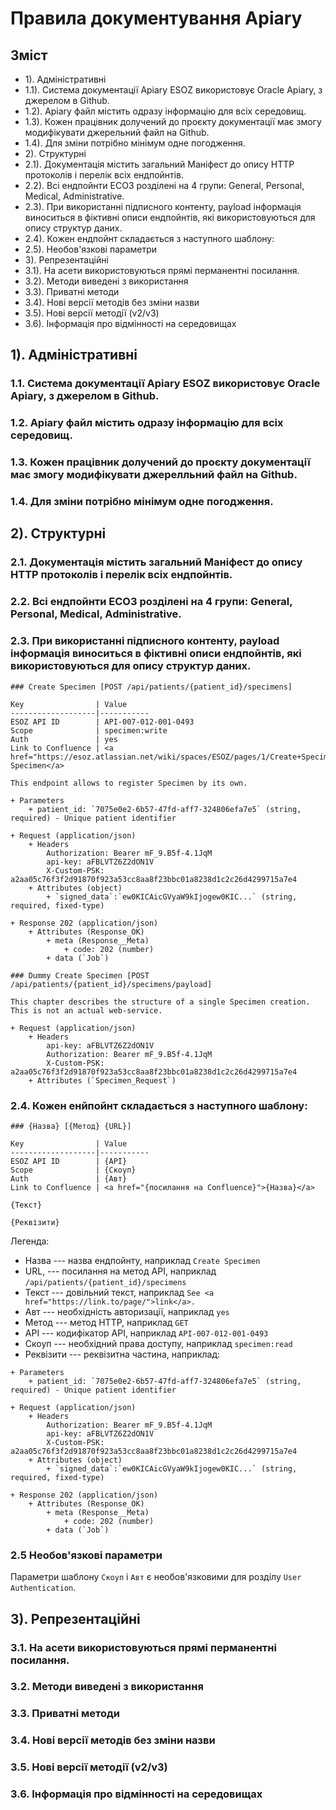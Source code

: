 Правила документування Apiary
=============================

Зміст
-----

* 1). Адміністративні
* 1.1). Система документації Apiary ESOZ використовує Oracle Apiary, з джерелом в Github.
* 1.2). Apiary файл містить одразу інформацію для всіх середовищ.
* 1.3). Кожен працівник долучений до проєкту документації має змогу модифікувати джерельний файл на Github.
* 1.4). Для зміни потрібно мінімум одне погодження.
* 2). Структурні
* 2.1). Документація містить загальний Маніфест до опису HTTP протоколів і перелік всіх ендпойнтів.
* 2.2). Всі ендпойнти ЕСОЗ розділені на 4 групи: General, Personal, Medical, Administrative.
* 2.3). При використанні підписного контенту, payload інформація виноситься в фіктивні описи ендпойнтів, які використовуються для опису структур даних.
* 2.4). Кожен ендпойнт складається з наступного шаблону:
* 2.5). Необов'язкові параметри
* 3). Репрезентаційні
* 3.1). На асети використовуються прямі перманентні посилання.
* 3.2). Методи виведені з використання
* 3.3). Приватні методи
* 3.4). Нові версії методів без зміни назви
* 3.5). Нові версії методії (v2/v3)
* 3.6). Інформація про відмінності на середовищах

## 1). Адміністративні

### 1.1. Система документації Apiary ESOZ використовує Oracle Apiary, з джерелом в Github.

### 1.2. Apiary файл містить одразу інформацію для всіх середовищ.

### 1.3. Кожен працівник долучений до проєкту документації має змогу модифікувати джерелльний файл на Github.

### 1.4. Для зміни потрібно мінімум одне погодження.

## 2). Структурні

### 2.1. Документація містить загальний Маніфест до опису HTTP протоколів і перелік всіх ендпойнтів.

### 2.2. Всі ендпойнти ЕСОЗ розділені на 4 групи: General, Personal, Medical, Administrative.

### 2.3. При використанні підписного контенту, payload інформація виноситься в фіктивні описи ендпойнтів, які використовуються для опису структур даних.

```
### Create Specimen [POST /api/patients/{patient_id}/specimens]

Key                | Value
-------------------|-----------
ESOZ API ID        | API-007-012-001-0493
Scope              | specimen:write
Auth               | yes
Link to Confluence | <a href="https://esoz.atlassian.net/wiki/spaces/ESOZ/pages/1/Create+Specimen">Create Specimen</a>

This endpoint allows to register Specimen by its own.

+ Parameters
    + patient_id: `7075e0e2-6b57-47fd-aff7-324806efa7e5` (string, required) - Unique patient identifier

+ Request (application/json)
    + Headers
        Authorization: Bearer mF_9.B5f-4.1JqM
        api-key: aFBLVTZ6Z2dON1V
        X-Custom-PSK: a2aa05c76f3f2d91870f923a53cc8aa8f23bbc01a8238d1c2c26d4299715a7e4
    + Attributes (object)
        + `signed_data`:`ew0KICAicGVyaW9kIjogew0KIC...` (string, required, fixed-type)

+ Response 202 (application/json)
    + Attributes (Response_OK)
        + meta (Response__Meta)
            + code: 202 (number)
        + data (`Job`)

### Dummy Create Specimen [POST /api/patients/{patient_id}/specimens/payload]

This chapter describes the structure of a single Specimen creation. This is not an actual web-service.

+ Request (application/json)
    + Headers
        api-key: aFBLVTZ6Z2dON1V
        Authorization: Bearer mF_9.B5f-4.1JqM
        X-Custom-PSK: a2aa05c76f3f2d91870f923a53cc8aa8f23bbc01a8238d1c2c26d4299715a7e4
    + Attributes (`Specimen_Request`)
```

### 2.4. Кожен енйпойнт складається з наступного шаблону:

```
### {Назва} [{Метод} {URL}]

Key                | Value
-------------------|-----------
ESOZ API ID        | {API}
Scope              | {Скоуп}
Auth               | {Авт}
Link to Confluence | <a href="{посилання на Confluence}">{Назва}</a>

{Текст}

{Реквізити}
```

Легенда:

* Назва --- назва ендпойнту, наприклад `Create Specimen`
* URL, --- посилання на метод API, наприклад `/api/patients/{patient_id}/specimens`
* Текст --- довільний текст, наприклад `See <a href="https://link.to/page/">link</a>.`
* Авт --- необхідність авторизації, наприклад `yes`
* Метод --- метод HTTP, наприклад `GET`
* API --- кодифікатор API, наприклад `API-007-012-001-0493`
* Скоуп --- необхідний права доступу, наприклад `specimen:read`
* Реквізити --- реквізитна частина, наприклад:

```
+ Parameters
    + patient_id: `7075e0e2-6b57-47fd-aff7-324806efa7e5` (string, required) - Unique patient identifier

+ Request (application/json)
    + Headers
        Authorization: Bearer mF_9.B5f-4.1JqM
        api-key: aFBLVTZ6Z2dON1V
        X-Custom-PSK: a2aa05c76f3f2d91870f923a53cc8aa8f23bbc01a8238d1c2c26d4299715a7e4
    + Attributes (object)
        + `signed_data`:`ew0KICAicGVyaW9kIjogew0KIC...` (string, required, fixed-type)

+ Response 202 (application/json)
    + Attributes (Response_OK)
        + meta (Response__Meta)
            + code: 202 (number)
        + data (`Job`)
```

### 2.5 Необов'язкові параметри

Параметри шаблону `Скоуп` і `Авт` є необов'язковими для розділу `User Authentication`.

## 3). Репрезентаційні

### 3.1. На асети використовуються прямі перманентні посилання.
### 3.2. Методи виведені з використання
### 3.3. Приватні методи
### 3.4. Нові версії методів без зміни назви
### 3.5. Нові версії методії (v2/v3)
### 3.6. Інформація про відмінності на середовищах
